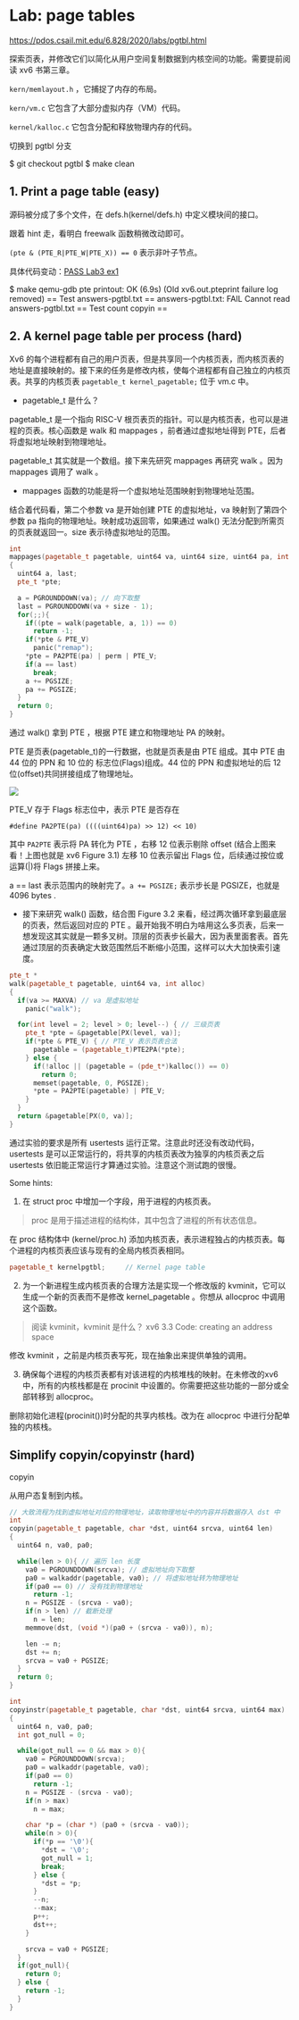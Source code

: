 # Lab: page tables

https://pdos.csail.mit.edu/6.828/2020/labs/pgtbl.html

探索页表，并修改它们以简化从用户空间复制数据到内核空间的功能。需要提前阅读 xv6 书第三章。

`kern/memlayout.h` ，它捕捉了内存的布局。

`kern/vm.c` 它包含了大部分虚拟内存（VM）代码。

`kernel/kalloc.c` 它包含分配和释放物理内存的代码。

切换到 pgtbl 分支

  $ git checkout pgtbl
  $ make clean

## 1. Print a page table (easy)

源码被分成了多个文件，在 defs.h(kernel/defs.h) 中定义模块间的接口。

跟着 hint 走，看明白 freewalk 函数稍微改动即可。

`(pte & (PTE_R|PTE_W|PTE_X)) == 0` 表示非叶子节点。

具体代码变动：[PASS Lab3 ex1](https://github.com/weijiew/6.S081-2020/commit/6632a87f01b651984a54bd04f20cc63a99ca1b3f)

  $ make qemu-gdb
  pte printout: OK (6.9s)
      (Old xv6.out.pteprint failure log removed)
  == Test answers-pgtbl.txt == answers-pgtbl.txt: FAIL
      Cannot read answers-pgtbl.txt
  == Test count copyin ==

## 2. A kernel page table per process (hard)

Xv6 的每个进程都有自己的用户页表，但是共享同一个内核页表，而内核页表的地址是直接映射的。接下来的任务是修改内核，使每个进程都有自己独立的内核页表。共享的内核页表 `pagetable_t kernel_pagetable;` 位于 vm.c 中。

* pagetable_t 是什么？

pagetable_t 是一个指向 RISC-V 根页表页的指针。可以是内核页表，也可以是进程的页表。核心函数是 walk 和 mappages ，前者通过虚拟地址得到 PTE，后者将虚拟地址映射到物理地址。

pagetable_t 其实就是一个数组。接下来先研究 mappages 再研究 walk 。因为 mappages 调用了 walk 。

* mappages 函数的功能是将一个虚拟地址范围映射到物理地址范围。

结合着代码看，第二个参数 va 是开始创建 PTE 的虚拟地址，va 映射到了第四个参数 pa 指向的物理地址。映射成功返回零，如果通过 walk() 无法分配到所需页的页表就返回一。size 表示待虚拟地址的范围。

```cpp
int
mappages(pagetable_t pagetable, uint64 va, uint64 size, uint64 pa, int perm)
{
  uint64 a, last;
  pte_t *pte;

  a = PGROUNDDOWN(va); // 向下取整
  last = PGROUNDDOWN(va + size - 1);
  for(;;){
    if((pte = walk(pagetable, a, 1)) == 0)
      return -1;
    if(*pte & PTE_V)
      panic("remap");
    *pte = PA2PTE(pa) | perm | PTE_V;
    if(a == last)
      break;
    a += PGSIZE;
    pa += PGSIZE;
  }
  return 0;
}
```

通过 walk() 拿到 PTE ，根据 PTE 建立和物理地址 PA 的映射。 

PTE 是页表(pagetable_t)的一行数据，也就是页表是由 PTE 组成。其中 PTE 由 44 位的 PPN 和 10 位的 标志位(Flags)组成。44 位的 PPN 和虚拟地址的后 12 位(offset)共同拼接组成了物理地址。

![](image/4-lab3/1645774086071.png)

PTE_V 存于 Flags 标志位中，表示 PTE 是否存在

`#define PA2PTE(pa) ((((uint64)pa) >> 12) << 10)`

其中 `PA2PTE` 表示将 PA 转化为 PTE ，右移 12 位表示剔除 offset (结合上图来看！上图也就是 xv6 Figure 3.1) 左移 10 位表示留出 Flags 位，后续通过按位或运算(|)将 Flags 拼接上来。

a == last 表示范围内的映射完了。`a += PGSIZE;` 表示步长是 PGSIZE，也就是 4096 bytes .

* 接下来研究 walk() 函数，结合图 Figure 3.2 来看，经过两次循环拿到最底层的页表，然后返回对应的 PTE 。最开始我不明白为啥用这么多页表，后来一想发现这其实就是一颗多叉树。顶层的页表步长最大，因为表里面套表。首先通过顶层的页表确定大致范围然后不断缩小范围，这样可以大大加快索引速度。

```cpp
pte_t *
walk(pagetable_t pagetable, uint64 va, int alloc)
{
  if(va >= MAXVA) // va 是虚拟地址
    panic("walk");

  for(int level = 2; level > 0; level--) { // 三级页表
    pte_t *pte = &pagetable[PX(level, va)];
    if(*pte & PTE_V) { // PTE_V 表示页表合法
      pagetable = (pagetable_t)PTE2PA(*pte);
    } else {
      if(!alloc || (pagetable = (pde_t*)kalloc()) == 0)
        return 0;
      memset(pagetable, 0, PGSIZE);
      *pte = PA2PTE(pagetable) | PTE_V;
    }
  }
  return &pagetable[PX(0, va)];
}
```

通过实验的要求是所有 usertests 运行正常。注意此时还没有改动代码，usertests 是可以正常运行的，将共享的内核页表改为独享的内核页表之后 usertests 依旧能正常运行才算通过实验。注意这个测试跑的很慢。

Some hints:

1. 在 struct proc 中增加一个字段，用于进程的内核页表。

> proc 是用于描述进程的结构体，其中包含了进程的所有状态信息。

在 proc 结构体中 (kernel/proc.h) 添加内核页表，表示进程独占的内核页表。每个进程的内核页表应该与现有的全局内核页表相同。

```cpp
pagetable_t kernelpgtbl;     // Kernel page table
```

2. 为一个新进程生成内核页表的合理方法是实现一个修改版的 kvminit，它可以生成一个新的页表而不是修改 kernel_pagetable 。你想从 allocproc 中调用这个函数。

> 阅读 kvminit，kvminit 是什么？ xv6 3.3 Code: creating an address space

修改 kvminit ，之前是内核页表写死，现在抽象出来提供单独的调用。

3. 确保每个进程的内核页表都有对该进程的内核堆栈的映射。在未修改的xv6中，所有的内核栈都是在 procinit 中设置的。你需要把这些功能的一部分或全部转移到 allocproc。

删除初始化进程(procinit())时分配的共享内核栈。改为在 allocproc 中进行分配单独的内核栈。

## Simplify copyin/copyinstr (hard)

copyin

从用户态复制到内核。

```cpp
// 大致流程为找到虚拟地址对应的物理地址，读取物理地址中的内容并将数据存入 dst 中
int
copyin(pagetable_t pagetable, char *dst, uint64 srcva, uint64 len)
{
  uint64 n, va0, pa0;

  while(len > 0){ // 遍历 len 长度
    va0 = PGROUNDDOWN(srcva); // 虚拟地址向下取整
    pa0 = walkaddr(pagetable, va0); // 将虚拟地址转为物理地址
    if(pa0 == 0) // 没有找到物理地址
      return -1;
    n = PGSIZE - (srcva - va0);
    if(n > len) // 截断处理
      n = len;
    memmove(dst, (void *)(pa0 + (srcva - va0)), n);

    len -= n;
    dst += n;
    srcva = va0 + PGSIZE;
  }
  return 0;
}
```

```cpp
int
copyinstr(pagetable_t pagetable, char *dst, uint64 srcva, uint64 max)
{
  uint64 n, va0, pa0;
  int got_null = 0;

  while(got_null == 0 && max > 0){
    va0 = PGROUNDDOWN(srcva);
    pa0 = walkaddr(pagetable, va0);
    if(pa0 == 0)
      return -1;
    n = PGSIZE - (srcva - va0);
    if(n > max)
      n = max;

    char *p = (char *) (pa0 + (srcva - va0));
    while(n > 0){
      if(*p == '\0'){
        *dst = '\0';
        got_null = 1;
        break;
      } else {
        *dst = *p;
      }
      --n;
      --max;
      p++;
      dst++;
    }

    srcva = va0 + PGSIZE;
  }
  if(got_null){
    return 0;
  } else {
    return -1;
  }
}
```